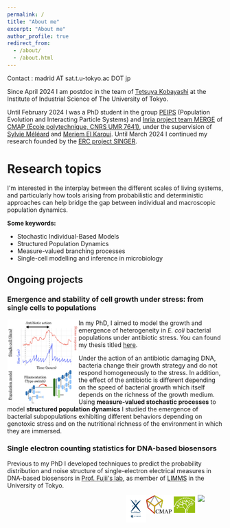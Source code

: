 ```yaml
---
permalink: /
title: "About me"
excerpt: "About me"
author_profile: true
redirect_from: 
  - /about/
  - /about.html
---
```


Contact : madrid AT sat.t.u-tokyo.ac DOT jp

Since April 2024 I am postdoc in the team of [Tetsuya Kobayashi](https://research.crmind.net/) at the Institute of Industrial Science of The University of Tokyo.

Until February 2024 I was a PhD student in the group [PEIPS](https://cmap.ip-paris.fr/en/research/probability/peips) (Population Evolution and Interacting Particle Systems) and [Inria project team MERGE](https://cmap.ip-paris.fr/en/research/probability/merge) of [CMAP (École polytechnique, CNRS UMR 7641)](https://cmap.ip-paris.fr), under the supervision of [Sylvie Méléard](https://sites.google.com/view/sylvie-meleard/accueil) and [Meriem El Karoui](http://www.elkarouilab.fr/). Until March 2024 I continued my research founded by the [ERC project SINGER](https://www.ip-paris.fr/erc-singer-stochastic-dynamics-single-cells-growth-emergence-and-resistance). 

# Research topics

I'm interested in the interplay between the different scales of living systems, and particularly how tools arising from probabilistic and deterministic approaches can help bridge the gap between individual and macroscopic population dynamics.

**Some keywords:**
* Stochastic Individual-Based Models
* Structured Population Dynamics
* Measure-valued branching processes
* Single-cell modelling and inference in microbiology

## Ongoing projects

### Emergence and stability of cell growth under stress: from single cells to populations
<img align="left" width="33%" src="/images/fig_ecoligrowth.png">

In my PhD, I aimed to model the growth and emergence of heterogeneity in *E. coli* bacterial populations under antibiotic stress. You can found my thesis titled [here](/files/Manuscrit_2depot.pdf).

Under the action of an antibiotic damaging DNA, bacteria change their growth strategy and do not respond homogeneously to the stress. In addition, the effect of the antibiotic is different depending on the speed of bacterial growth which itself depends on the richness of the growth medium. Using **measure-valued stochastic processes** to model **structured population dynamics** I studied the emergence of bacterial subpopulations exhibiting different behaviors depending on genotoxic stress and on the nutritional richness of the environment in which they are immersed.

### Single electron counting statistics for DNA-based biosensors
 Previous to my PhD I developed techniques to predict the probability distribution and noise structure of single-electron electrical measures in DNA-based biosensors in [Prof. Fujii's lab](http://www.microfluidics.iis.u-tokyo.ac.jp/), as member of [LIMMS](https://limmshp.iis.u-tokyo.ac.jp/) in the University of Tokyo.


<a href="https://www.ip-paris.fr/erc-singer-stochastic-dynamics-single-cells-growth-emergence-and-resistance"><img align="right" width="12%" src="https://www.ip-paris.fr/sites/default/files/pages/images/logo-EU%5B43%5D.png"></a>
<a href="http://www.cmap.polytechnique.fr/chaire-mmb/"><img align="right" width="12%" src="/images/LogoMMB.jpeg"></a>
<a href="https://portail.polytechnique.edu/cmap/en/cmap-website"><img align="right" width="12%" src="/images/logo-cmap_a_cote.jpeg"></a>
<a href="https://www.polytechnique.edu/"><img align="right" width="9%" src="/images/logo_x.png"></a>
